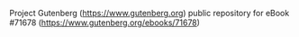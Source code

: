 Project Gutenberg (https://www.gutenberg.org) public repository
for eBook #71678 (https://www.gutenberg.org/ebooks/71678)
